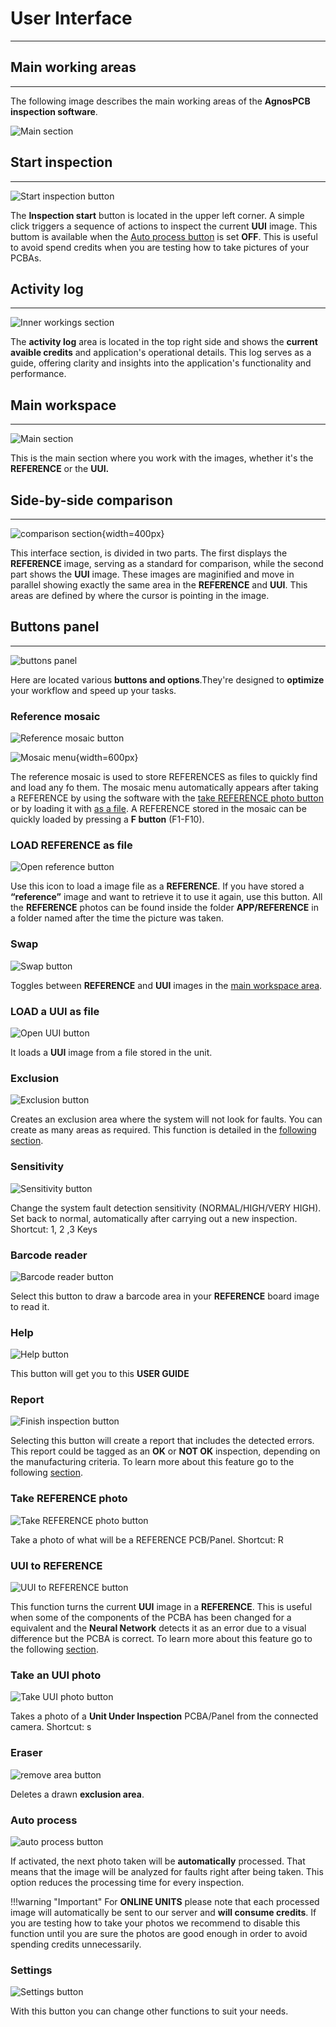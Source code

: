 # **User Interface**
___

## **Main working areas**
___
The following image describes the main working areas of the **AgnosPCB inspection software**.

![Main section](assets/ui_areas.png)


## **Start inspection**
___

![Start inspection button](assets/autoprocess.png)

The **Inspection start** button is located in the upper left corner. A simple click triggers a sequence of actions to inspect the current **UUI** image. This buttom is available when the [Auto process button](#auto-process) is set **OFF**. This is useful to avoid spend credits when you are testing how to take pictures of your PCBAs.


## **Activity log**
___

![Inner workings section](assets/activity-log.png)

The **activity log** area is located in the top right side and shows the **current avaible credits** and application's operational details. This log serves as a guide, offering clarity and insights into the application's functionality and performance.


## **Main workspace**
___

![Main section](assets/screen3.png)

This is the main section where you work with the images, whether it's the **REFERENCE** or the **UUI.**


## **Side-by-side comparison**
___

![comparison section](assets/side-by-side_comparsion.png){width=400px}

This interface section, is divided in two parts. The first displays the **REFERENCE** image, serving as a standard for comparison, while the second part shows the **UUI** image. These images are maginified and move in parallel showing exactly the same area in the **REFERENCE** and **UUI**. This areas are defined by where the cursor is pointing in the image.


## **Buttons panel**
___

![buttons panel](assets/screen5.png)

Here are located various **buttons and options**.They're designed to **optimize** your workflow and speed up your tasks.

### **Reference mosaic**

![Reference mosaic button](assets/menu-mosaic.png)

![Mosaic menu](assets/mosaic2.png){width=600px}

The reference mosaic is used to store REFERENCES as files to quickly find and load any fo them. The mosaic menu automatically appears after taking a REFERENCE by using the software with the [take REFERENCE photo button](#take-reference-photo) or by loading it with [as a file](#load-reference-as-file). A REFERENCE stored in the mosaic can be quickly loaded by pressing a **F button** (F1-F10).

### **LOAD REFERENCE as file**

![Open reference button](assets/menu-load-ref-file.png)

Use this icon to load a image file as a **REFERENCE**. If you have stored a **“reference”** image and want to retrieve it to use it again, use this button. All the **REFERENCE** photos can be found inside the folder **APP/REFERENCE** in a folder named after the time the picture was taken.


### **Swap**
 
![Swap button](assets/menu-tab.png)

Toggles between **REFERENCE** and **UUI** images in the [main workspace area](#main-workspace).

### **LOAD a UUI as file**

![Open UUI button](assets/menu-load-uui-file.png)

It loads a **UUI** image from a file stored in the unit.


### **Exclusion**

![Exclusion button](assets/menu-exclusion.png)

Creates an exclusion area where the system will not look for faults. You can create as many areas as required. This function is detailed in the [following section](Set_exclusion_area.md).

### **Sensitivity**

![Sensitivity button](assets/menu-sensitivity.png)

Change the system fault detection sensitivity (NORMAL/HIGH/VERY HIGH). Set back to normal, automatically after carrying out a new inspection. Shortcut: 1, 2 ,3 Keys

### **Barcode reader**

![Barcode reader button](assets/menu-barcode.png)

Select this button to draw a barcode area in your **REFERENCE** board image to read it.

### **Help**

![Help button](assets/menu-help.png)

This button will get you to this **USER GUIDE**

### **Report**

![Finish inspection button](assets/menu-report.png)

Selecting this button will create a report that includes the detected errors. This report could be tagged as an **OK** or **NOT OK** inspection, depending on the manufacturing criteria. To learn more about this feature go to the following [section](Generating%20_a_report.md).

### **Take REFERENCE photo**

![Take REFERENCE photo button](assets/menu-take-ref.png)

Take a photo of what will be a REFERENCE PCB/Panel. Shortcut: R

### **UUI to REFERENCE**

![UUI to REFERENCE button](assets/menu-uui-to-ref.png)

This function turns the current **UUI** image in a **REFERENCE**. This is useful when some of the components of the PCBA has been changed for a equivalent and the **Neural Network** detects it as an error due to a visual difference but the PCBA is correct. To learn more about this feature go to the following [section](UUI_to_REFERENCE.md).

### **Take an UUI photo**

![Take UUI photo button](assets/menu-take-uui.png)

Takes a photo of a **Unit Under Inspection** PCBA/Panel from the connected camera. Shortcut: s

### **Eraser**

![remove area button](assets/menu-rm-exclusion.png)

Deletes a drawn **exclusion area**.

### **Auto process**

![auto process button](assets/menu-auto-process.png)

If activated, the next photo taken will be **automatically** processed. That means that the image will be analyzed for faults right after being taken. This option reduces the processing time for every inspection.

!!!warning "Important"
    For **ONLINE UNITS** please note that each processed image will automatically be sent to our server and **will consume credits**. If you are testing how to take your photos we recommend to disable this function until you are sure the photos are good enough in order to avoid spending credits unnecessarily.

### **Settings**

![Settings button](assets/menu-settings.png)


With this button you can change other functions to suit your needs.


